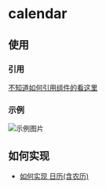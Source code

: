 # calendar

## 使用
### 引用

[不知道如何引用组件的看这里](../README.md)

### 示例

![示例图片](https://img-blog.csdnimg.cn/20210227160819982.png?x-oss-process=image/watermark,type_ZmFuZ3poZW5naGVpdGk,shadow_10,text_aHR0cHM6Ly9ibG9nLmNzZG4ubmV0L3FxXzQzMjk3NTI3,size_16,color_FFFFFF,t_70)

## 如何实现

- [如何实现 日历(含农历)](https://github.com/angxuejian/how-to-achieve/blob/main/docs/HTA-1-201210.md)
